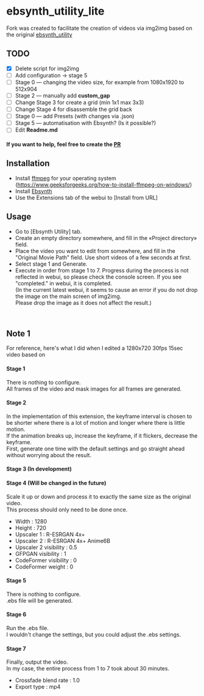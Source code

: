 # ebsynth_utility_lite
Fork was created to facilitate the creation of videos via img2img based on the original [ebsynth_utility](https://github.com/s9roll7/ebsynth_utility)
<br>
## TODO
- [x] Delete script for img2img
- [ ] Add configuration → stage 5
- [ ] Stage 0 — changing the video size, for example from 1080x1920 to 512x904
- [ ] Stage 2 — manually add **custom_gap**
- [ ] Change Stage 3 for create a grid (min 1x1 max 3x3)
- [ ] Change Stage 4 for disassemble the grid back
- [ ] Stage 0 — add Presets (with changes via .json)
- [ ] Stage 5 — automatisation with Ebsynth? (Is it possible?)
- [ ] Edit **Readme.md**

#### If you want to help, feel free to create the [PR](https://github.com/alexbofa/ebsynth_utility_lite/pulls)

## Installation
- Install [ffmpeg](https://ffmpeg.org/) for your operating system
  (https://www.geeksforgeeks.org/how-to-install-ffmpeg-on-windows/)
- Install [Ebsynth](https://ebsynth.com/)
- Use the Extensions tab of the webui to [Install from URL]

## Usage
- Go to [Ebsynth Utility] tab.
- Create an empty directory somewhere, and fill in the «Project directory» field.
- Place the video you want to edit from somewhere, and fill in the "Original Movie Path" field.
  Use short videos of a few seconds at first.
- Select stage 1 and Generate.
- Execute in order from stage 1 to 7.
  Progress during the process is not reflected in webui, so please check the console screen.
  If you see "completed." in webui, it is completed.  
(In the current latest webui, it seems to cause an error if you do not drop the image on the main screen of img2img.  
Please drop the image as it does not affect the result.)  

<br>

## Note 1
For reference, here's what I did when I edited a 1280x720 30fps 15sec video based on
#### Stage 1
There is nothing to configure.  
All frames of the video and mask images for all frames are generated.  
  
#### Stage 2
In the implementation of this extension, the keyframe interval is chosen to be shorter where there is a lot of motion and longer where there is little motion.  
If the animation breaks up, increase the keyframe, if it flickers, decrease the keyframe.  
First, generate one time with the default settings and go straight ahead without worrying about the result.  

#### Stage 3 (In development)

#### Stage 4 (Will be changed in the future)
Scale it up or down and process it to exactly the same size as the original video.  
This process should only need to be done once.  
  
- Width : 1280  
- Height : 720  
- Upscaler 1 : R-ESRGAN 4x+  
- Upscaler 2 : R-ESRGAN 4x+ Anime6B  
- Upscaler 2 visibility : 0.5  
- GFPGAN visibility : 1  
- CodeFormer visibility : 0  
- CodeFormer weight : 0  
  
#### Stage 5
There is nothing to configure.  
.ebs file will be generated.  
  
#### Stage 6
Run the .ebs file.  
I wouldn't change the settings, but you could adjust the .ebs settings.  

#### Stage 7
Finally, output the video.  
In my case, the entire process from 1 to 7 took about 30 minutes.  
  
- Crossfade blend rate : 1.0  
- Export type : mp4 
